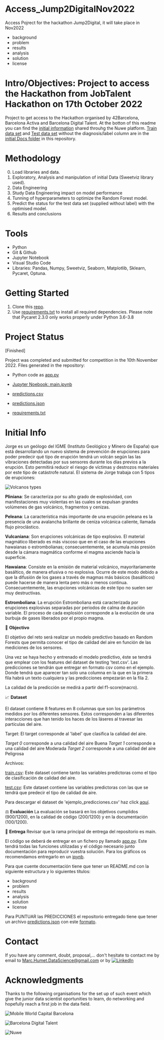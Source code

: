 # Access_Jump2DigitalNov2022
Access Pojrect for the hackathon Jump2Digital, it will take place in Nov2022


* background
* problem
* results
* analysis
* solution
* license


# Intro/Objectives: Project to access the Hackathon from JobTalent Hackathon on 17th October 2022

Project to get access to the Hackathon organised by 42Barcelona, Barcelona Activa and Barcelona Digital Talent. At the botton of this readme you can find the [initial information](#Initial-Info) shared throuhg the Nuwe platform. [Train data set](https://github.com/MarkusHumetus/Access_Job_Talent_Oct_2022/blob/main/initial_files/jm_train.csv) and [Test data set](https://github.com/MarkusHumetus/Access_Job_Talent_Oct_2022/blob/main/initial_files/jm_X_test.csv) without the diagnosis/label column are in the [initial Docs folder](https://github.com/MarkusHumetus/Access_Job_Talent_Oct_2022/tree/main/initial_files) in this repository.

    
# Methodology

0. Load libraries and data.
1. Exploratory, Analysis and manipulation of initial Data (Sweetviz library used).
2. Data Engineering
3. Study Data Engineering impact on model performance
4. Tunning of hyperparameters to optimize the Random Forest model.
5. Predict the status for the test data set (supplied without label) with the optimised model.
6. Results and conclusions

# Tools

* Python
* Git & Github
* Jupyter Notebook
* Visual Studio Code
* Libraries: Pandas, Numpy, Sweetviz, Seaborn, Matplotlib, Sklearn, Pycaret, Optuna. 

# Getting Started

1. Clone this [repo](https://github.com/MarkusHumetus/access_Jump2DigitalNov2022).
2. Use [requirements.txt](https://github.com/MarkusHumetus/access_Jump2DigitalNov2022/blob/main/requirements.txt) to install all required dependencies. Please note that Pycaret 2.3.0 only works properly under Python 3.6-3.8

# Project Status

[Finished]

Project was completed and submitted for competition in the 10th November 2022.
Files generated in the repository:

- Python code as [app.py](https://github.com/MarkusHumetus/access_Jump2DigitalNov2022/blob/main/app.py)

- [Jupyter Noebook: main.ipynb](https://github.com/MarkusHumetus/access_Jump2DigitalNov2022/blob/main/main.ipynb)

- [predictions.csv](https://github.com/MarkusHumetus/access_Jump2DigitalNov2022/blob/main/predictions.csv)

- [predictions.json]()

- [requirements.txt](https://github.com/MarkusHumetus/access_Jump2DigitalNov2022/blob/main/requirements.txt)

# Initial Info

Jorge es un geólogo del IGME (Instituto Geológico y Minero de España) que está desarrollando un nuevo sistema de prevención de erupciones para poder predecir qué tipo de erupción tendrá un volcán según las las vibraciones detectadas por sus sensores durante los días previos a la erupción. Esto permitirá reducir el riesgo de víctimas y destrozos materiales por este tipo de catástrofe natural.
El sistema de Jorge trabaja con 5 tipos de erupciones:

![Volcanos types](https://challenges-asset-files.s3.us-east-2.amazonaws.com/data_sets/Data-Science/4+-+events/jobmadrid/images/tipos.jpeg)

__Pliniana__: Se caracteriza por su alto grado de explosividad, con manifestaciones muy violentas en las cuales se expulsan grandes volúmenes de gas volcánico, fragmentos y cenizas.

__Peleana__: La característica más importante de una erupción peleana es la presencia de una avalancha brillante de ceniza volcánica caliente, llamada flujo piroclástico.

__Vulcaniana__: Son erupciones volcánicas de tipo explosivo. El material magmático liberado es más viscoso que en el caso de las erupciones hawaianas o estrombolianas; consecuentemente, se acumula más presión desde la cámara magmática conforme el magma asciende hacia la superficie.

__Hawaiana__: Consiste en la emisión de material volcánico, mayoritariamente basáltico, de manera efusiva o no explosiva. Ocurre de este modo debido a que la difusión de los gases a través de magmas más básicos (basálticos) puede hacerse de manera lenta pero más o menos continua. Consecuentemente, las erupciones volcánicas de este tipo no suelen ser muy destructivas.

__Estromboliana__: La erupción Estromboliana está caracterizada por erupciones explosivas separadas por periodos de calma de duración variable. El proceso de cada explosión corresponde a la evolución de una burbuja de gases liberados por el propio magma.

🎯 __Objectivo__

El objetivo del reto será realizar un modelo predictivo basado en Random Forests que permita conocer el tipo de calidad del aire en función de las mediciones de los sensores.

Una vez se haya hecho y entrenado el modelo predictivo, éste se tendrá que emplear con los features del dataset de testing 'test.csv'. Las predicciones se tendrán que entregar en formato csv como en el ejemplo. Donde tendrá que aparecer tan solo una columna en la que en la primera fila habrá un texto cualquiera y las predicciones empezarán en la fila 2.

La calidad de la predicción se medirá a partir del f1-score(macro).


📈 __Dataset__

El dataset contiene 8 features en 8 columnas que son los parámetros medidos por los diferentes sensores. Estos corresponden a las diferentes interacciones que han tenido los haces de los láseres al travesar las partículas del aire.

Target: El target corresponde al 'label' que clasifica la calidad del aire.

*Target 0* corresponde a una calidad del aire Buena
*Target 1* corresponde a una calidad del aire Moderada
*Target 2* corresponde a una calidad del aire Peligrosa

Archivos:

[train.csv](https://nuwe.io/dev/challenges/jump2digital2022-data-science#:~:text=Variables%20del%20dataset%3A,ejemplo_predicciones.csv%27%20haz%20click%20aqu%C3%AD.): Este dataset contiene tanto las variables predictoras como el tipo de clasificación de calidad del aire.

[test.csv](https://challenges-asset-files.s3.us-east-2.amazonaws.com/Events/Jump2digital+2022/test.csv): Este dataset contiene las variables predictoras con las que se tendrá que predecir el tipo de calidad de aire.

Para descargar el dataset de 'ejemplo_predicciones.csv' haz click [aquí](https://challenges-asset-files.s3.us-east-2.amazonaws.com/data_sets/Data-Science/4+-+events/jump2digital/dataset/ejemplo_predicciones.csv).



⚖ __Evaluación__
La evaluación se basará en los objetivos cumplidos (900/1200), en la calidad de código (200/1200)  y en la documentación (100/1200).

📜 __Entrega__
Revisar que la rama principal de entrega del repositorio es main.

El código se deberá de entregar en un fichero py llamado [app.py](https://github.com/MarkusHumetus/access_Jump2DigitalNov2022/blob/main/app.py). Este tendrá todas las funciones utilizadas y el código necesario junto documentación para reproducir vuestra solución. Para los gráficos os recomendamos entregarlo en un [ipynb](https://github.com/MarkusHumetus/access_Jump2DigitalNov2022/blob/main/main.ipynb).

Para que cuente documentación tiene que tener un README.md con la siguiente estructura y lo siguientes títulos:

* background
* problem
* results
* analysis
* solution
* license

Para PUNTUAR las PREDICCIONES el repositorio entregado tiene que tener un archivo [predictions.json](https://github.com/MarkusHumetus/access_Jump2DigitalNov2022/blob/main/predictions.json) con este [formato](https://github.com/nuwe-io/data-analyser-test-repo/blob/main/predictions.json).

# Contact

If you have any comment, doubt, proposal,... don't hesitate to contact me by email to Marc.Humet.DataScience@gmail.com or by 
 [![LinkedIn][linkedin-shield]][linkedin-url]

<!-- https://www.markdownguide.org/basic-syntax/#reference-style-links -->
[linkedin-url]: https://www.linkedin.com/in/marchumetmontada/
[linkedin-shield]: https://img.shields.io/badge/-LinkedIn-black.svg?style=for-the-badge&logo=linkedin&colorB=555


# Acknowledgments

Thanks to the following organisations for the set up of such event which give the junior data scientist oportunities to learn, do networking and hopefully reach a first job in the data field.

![Mobile World Capital Barcelona](https://ametic.es/sites/default/files//mobile_world_capital_barcelona.png)

![Barcelona Digital Talent](https://challenges-asset-files.s3.us-east-2.amazonaws.com/companies/BDT_card.png)

![Nuwe](https://elreferente.es/wp-content/uploads/2021/12/LOGO_LETTERS_MONO-3.png)

